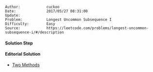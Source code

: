 
    Author:            cuckoo
    Date:              2017/05/27 08:31:00
    Update:            
    Problem:           Longest Uncommon Subsequence I
    Difficulty:        Easy
    Source:            https://leetcode.com/problems/longest-uncommon-subsequence-i/#/description

#### Solution Step

#### Editorial Solution
 - [Two Methods](https://leetcode.com/articles/longest-uncommon-subsequence-i/)
